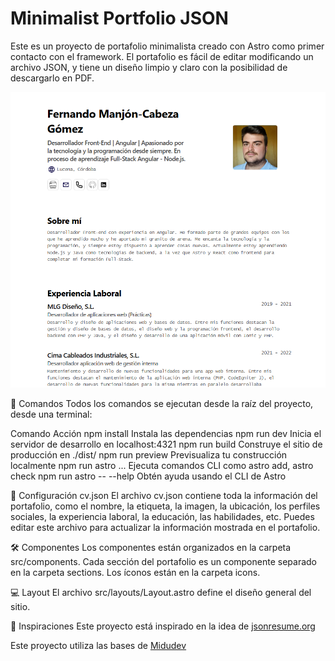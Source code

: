 # Minimalist Portfolio JSON

Este es un proyecto de portafolio minimalista creado con Astro como primer contacto con el framework. El portafolio es fácil de editar modificando un archivo JSON, y tiene un diseño limpio y claro con la posibilidad de descargarlo en PDF.

<img src="./git_files/Screenshot_CV.png">

🧞 Comandos
Todos los comandos se ejecutan desde la raíz del proyecto, desde una terminal:

Comando	Acción
npm install	Instala las dependencias
npm run dev	Inicia el servidor de desarrollo en localhost:4321
npm run build	Construye el sitio de producción en ./dist/
npm run preview	Previsualiza tu construcción localmente
npm run astro ...	Ejecuta comandos CLI como astro add, astro check
npm run astro -- --help	Obtén ayuda usando el CLI de Astro

📄 Configuración
cv.json
El archivo cv.json contiene toda la información del portafolio, como el nombre, la etiqueta, la imagen, la ubicación, los perfiles sociales, la experiencia laboral, la educación, las habilidades, etc. Puedes editar este archivo para actualizar la información mostrada en el portafolio.

🛠️ Componentes
Los componentes están organizados en la carpeta src/components. Cada sección del portafolio es un componente separado en la carpeta sections. Los íconos están en la carpeta icons.

💻 Layout
El archivo src/layouts/Layout.astro define el diseño general del sitio.


📄 Inspiraciones
Este proyecto está inspirado en la idea de <a href="https://jsonresume.org/schema/">jsonresume.org</a>

Este proyecto utiliza las bases de <a href="https://github.com/midudev/minimalist-portfolio-json">Midudev</a>